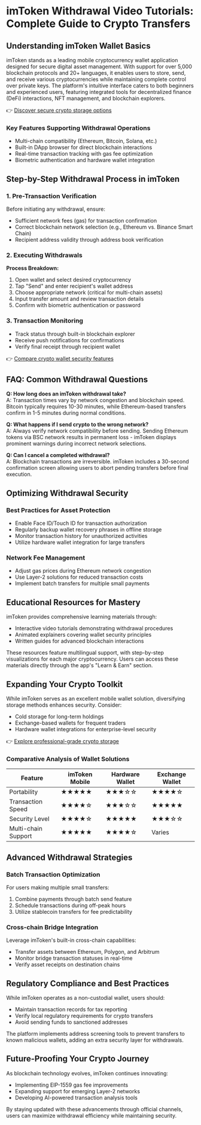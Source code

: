 # imToken Withdrawal Video Tutorials: Complete Guide to Crypto Transfers  

## Understanding imToken Wallet Basics  

imToken stands as a leading mobile cryptocurrency wallet application designed for secure digital asset management. With support for over 5,000 blockchain protocols and 20+ languages, it enables users to store, send, and receive various cryptocurrencies while maintaining complete control over private keys. The platform's intuitive interface caters to both beginners and experienced users, featuring integrated tools for decentralized finance (DeFi) interactions, NFT management, and blockchain explorers.  

👉 [Discover secure crypto storage options](https://bit.ly/okx-bonus)  

### Key Features Supporting Withdrawal Operations  
- Multi-chain compatibility (Ethereum, Bitcoin, Solana, etc.)  
- Built-in DApp browser for direct blockchain interactions  
- Real-time transaction tracking with gas fee optimization  
- Biometric authentication and hardware wallet integration  

## Step-by-Step Withdrawal Process in imToken  

### 1. Pre-Transaction Verification  
Before initiating any withdrawal, ensure:  
- Sufficient network fees (gas) for transaction confirmation  
- Correct blockchain network selection (e.g., Ethereum vs. Binance Smart Chain)  
- Recipient address validity through address book verification  

### 2. Executing Withdrawals  
**Process Breakdown:**  
1. Open wallet and select desired cryptocurrency  
2. Tap "Send" and enter recipient's wallet address  
3. Choose appropriate network (critical for multi-chain assets)  
4. Input transfer amount and review transaction details  
5. Confirm with biometric authentication or password  

### 3. Transaction Monitoring  
- Track status through built-in blockchain explorer  
- Receive push notifications for confirmations  
- Verify final receipt through recipient wallet  

👉 [Compare crypto wallet security features](https://bit.ly/okx-bonus)  

## FAQ: Common Withdrawal Questions  

**Q: How long does an imToken withdrawal take?**  
A: Transaction times vary by network congestion and blockchain speed. Bitcoin typically requires 10-30 minutes, while Ethereum-based transfers confirm in 1-5 minutes during normal conditions.  

**Q: What happens if I send crypto to the wrong network?**  
A: Always verify network compatibility before sending. Sending Ethereum tokens via BSC network results in permanent loss - imToken displays prominent warnings during incorrect network selections.  

**Q: Can I cancel a completed withdrawal?**  
A: Blockchain transactions are irreversible. imToken includes a 30-second confirmation screen allowing users to abort pending transfers before final execution.  

## Optimizing Withdrawal Security  

### Best Practices for Asset Protection  
- Enable Face ID/Touch ID for transaction authorization  
- Regularly backup wallet recovery phrases in offline storage  
- Monitor transaction history for unauthorized activities  
- Utilize hardware wallet integration for large transfers  

### Network Fee Management  
- Adjust gas prices during Ethereum network congestion  
- Use Layer-2 solutions for reduced transaction costs  
- Implement batch transfers for multiple small payments  

## Educational Resources for Mastery  

imToken provides comprehensive learning materials through:  
- Interactive video tutorials demonstrating withdrawal procedures  
- Animated explainers covering wallet security principles  
- Written guides for advanced blockchain interactions  

These resources feature multilingual support, with step-by-step visualizations for each major cryptocurrency. Users can access these materials directly through the app's "Learn & Earn" section.  

## Expanding Your Crypto Toolkit  

While imToken serves as an excellent mobile wallet solution, diversifying storage methods enhances security. Consider:  
- Cold storage for long-term holdings  
- Exchange-based wallets for frequent traders  
- Hardware wallet integrations for enterprise-level security  

👉 [Explore professional-grade crypto storage](https://bit.ly/okx-bonus)  

### Comparative Analysis of Wallet Solutions  

| Feature                | imToken Mobile | Hardware Wallet | Exchange Wallet |  
|------------------------|----------------|------------------|------------------|  
| Portability            | ★★★★★          | ★★★☆☆            | ★★★★☆           |  
| Transaction Speed      | ★★★★☆          | ★★★☆☆            | ★★★★★           |  
| Security Level         | ★★★★☆          | ★★★★★            | ★★★☆☆           |  
| Multi-chain Support    | ★★★★★          | ★★★★☆            | Varies           |  

## Advanced Withdrawal Strategies  

### Batch Transaction Optimization  
For users making multiple small transfers:  
1. Combine payments through batch send feature  
2. Schedule transactions during off-peak hours  
3. Utilize stablecoin transfers for fee predictability  

### Cross-chain Bridge Integration  
Leverage imToken's built-in cross-chain capabilities:  
- Transfer assets between Ethereum, Polygon, and Arbitrum  
- Monitor bridge transaction statuses in real-time  
- Verify asset receipts on destination chains  

## Regulatory Compliance and Best Practices  

While imToken operates as a non-custodial wallet, users should:  
- Maintain transaction records for tax reporting  
- Verify local regulatory requirements for crypto transfers  
- Avoid sending funds to sanctioned addresses  

The platform implements address screening tools to prevent transfers to known malicious wallets, adding an extra security layer for withdrawals.  

## Future-Proofing Your Crypto Journey  

As blockchain technology evolves, imToken continues innovating:  
- Implementing EIP-1559 gas fee improvements  
- Expanding support for emerging Layer-2 networks  
- Developing AI-powered transaction analysis tools  

By staying updated with these advancements through official channels, users can maximize withdrawal efficiency while maintaining security.  
